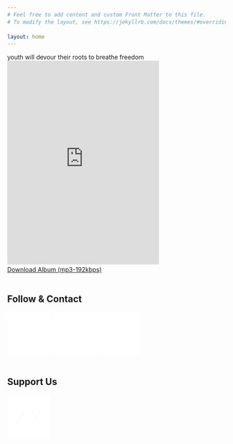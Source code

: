 ```yaml
---
# Feel free to add content and custom Front Matter to this file.
# To modify the layout, see https://jekyllrb.com/docs/themes/#overriding-theme-defaults

layout: home
---
```

<div class="separator"></div>
youth will devour their roots to breathe freedom
<iframe style="border: 0; width: 350px; height: 470px;" src="https://bandcamp.com/EmbeddedPlayer/album=2943458644/size=large/bgcol=333333/linkcol=ffffff/tracklist=false/transparent=true/" seamless><a href="https://krebsindustries.bandcamp.com/album/youth-will-devour-their-roots-to-breathe-freedom">youth will devour their roots to breathe freedom by KREBSindustries</a></iframe>
<!--<iframe style="border: 0; width: 350px; height: 720px;" src="https://bandcamp.com/EmbeddedPlayer/album=2943458644/size=large/bgcol=333333/linkcol=ffffff/transparent=true/" seamless><a href="https://krebsindustries.bandcamp.com/album/youth-will-devour-their-roots-to-breathe-freedom">youth will devour their roots to breathe freedom by KREBSindustries</a></iframe>-->
<div class="download-div">
    <a href="https://link.krebsindustries.xyz/ywdtrtbf_mp3">Download Album (mp3-192kbps)</a>
</div><br/>
<div class="separator"></div>
<h2>Follow & Contact</h2>
<a href="{{ site.facebook }}" target="_blank"><img src="img/whitefacebook.png" class="social-button-follow"></a>
<a href="{{ site.instagram }}" target="_blank"><img src="img/whiteInstagram.png" class="social-button-follow"></a>
<a href="mailto:{{ site.email }}" target="_blank"><img src="img/whitemail02.png" class="social-button-follow"></a>
<br/><br/>
<div class="separator"></div>
<h2>Support Us</h2>
<a href="{{ site.bandcamp }}" target="_blank"><img src="img/whitebandcamp.png" class="social-button-follow"></a>
